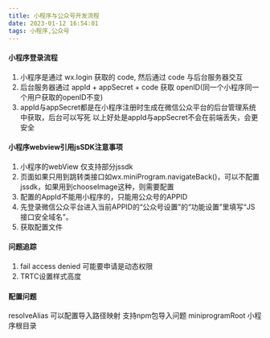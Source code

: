 ```yaml
---
title: 小程序与公众号开发流程
date: 2023-01-12 16:54:01
tags: 小程序,公众号
---
```


#### 小程序登录流程
1. 小程序是通过 wx.login 获取的 code, 然后通过 code 与后台服务器交互 
2. 后台服务器通过 appId + appSecret + code 获取 openID(同一个小程序同一个用户获取的openID不变)
3. appId与appSecret都是在小程序注册时生成在微信公众平台的后台管理系统中获取，后台可以写死
以上好处是appId与appSecret不会在前端丢失，会更安全

#### 小程序webview引用jsSDK注意事项
1. 小程序的webView 仅支持部分jssdk
2. 页面如果只用到跳转类接口如wx.miniProgram.navigateBack()，可以不配置jssdk，如果用到chooseImage这种，则需要配置
3. 配置的AppId不能用小程序的，只能用公众号的APPID
4. 先登录微信公众平台进入当前APPID的“公众号设置”的“功能设置”里填写“JS接口安全域名”。
5. 获取配置文件

#### 问题追踪
1. fail access denied 可能要申请是动态权限
2. TRTC设置样式高度

#### 配置问题
resolveAlias 可以配置导入路径映射
支持npm包导入问题
miniprogramRoot 小程序根目录